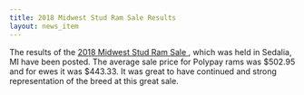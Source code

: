 ```yaml
---
title: 2018 Midwest Stud Ram Sale Results
layout: news_item
---
```


The results of the [2018 Midwest Stud Ram Sale ](https://www.midwestsale.com/wp-content/uploads/2018/07/Polypay.pdf), which was held in Sedalia, MI have been posted. The average sale price for Polypay rams was $502.95 and for ewes it was $443.33. It was great to have continued and strong representation of the breed at this great sale.

